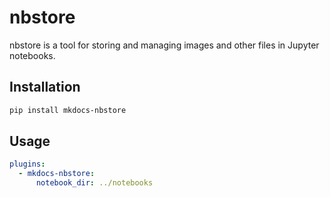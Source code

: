 # nbstore

nbstore is a tool for storing and managing images and other files in Jupyter notebooks.

## Installation

```bash
pip install mkdocs-nbstore
```

## Usage

```yaml
plugins:
  - mkdocs-nbstore:
      notebook_dir: ../notebooks
```